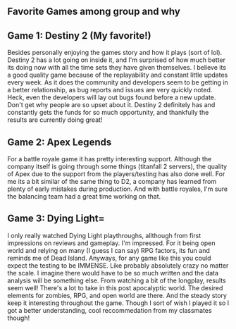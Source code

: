 ## Favorite Games among group and why

## Game 1: Destiny 2 (My favorite!)
Besides personally enjoying the games story and how it plays (sort of lol). 
Destiny 2 has a lot going on inside it, and I'm surprised of how much better its doing now with all the time sets they have given themselves.
I believe its a good quality game because of the replayability and constant little updates every week.
As it does the community and developers seem to be getting in a better relationship, as bug reports and issues are very quickly noted. Heck, even the developers will lay out bugs found before a new update. Don't get why people are so upset about it.
Destiny 2 definitely has and constantly gets the funds for so much opportunity, and thankfully the results are currently doing great!

## Game 2: Apex Legends 
For a battle royale game it has pretty interesting support.
Although the company itself is going through some things (titanfall 2 servers), the quality of Apex due to the support from the players/testing has also done well.
For me its a bit similar of the same thing to D2, a company has learned from plenty of early mistakes during production. And with battle royales, I'm sure the balancing team had a great time working on that.


## Game 3: Dying Light=
I only really watched Dying Light playthroughs, allthough from first impressions on reviews and gameplay. I'm impressed.
For it being open world and relying on many (I guess I can say) RPG factors, its fun and reminds me of Dead Island.
Anyways, for any game like this you could expect the testing to be IMMENSE. Like probably absolutely crazy no matter the scale. I imagine there would have to be so much written and the data analysis will be something else.
From watching a bit of the longplay, results seem well! There's a lot to take in this post apocalyptic world.
The desired elements for zombies, RPG, and open world are there. And the steady story keep it interesting throughout the game. Though I sort of wish I played it so I got a better understanding, cool reccommedation from my classmates though!
